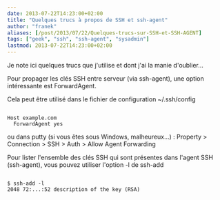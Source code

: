 ```yaml
---
date: 2013-07-22T14:23:00+02:00
title: "Quelques trucs à propos de SSH et ssh-agent"
author: "franek"
aliases: [/post/2013/07/22/Quelques-trucs-sur-SSH-et-SSH-AGENT]
tags: ["geek", "ssh", "ssh-agent", "sysadmin"]
lastmod: 2013-07-22T14:23:00+02:00
---
```

Je note ici quelques trucs que j'utilise et dont j'ai la manie d'oublier...

Pour propager les clés SSH entre serveur (via ssh-agent), une option intéressante est ForwardAgent.

Cela peut être utilisé dans le fichier de configuration ~/.ssh/config

```

Host example.com
  ForwardAgent yes
```

ou dans putty (si vous êtes sous Windows, malheureux...) : Property &gt; Connection &gt; SSH &gt; Auth &gt; Allow Agent Forwarding

Pour lister l'ensemble des clés SSH qui sont présentes dans l'agent SSH (ssh-agent), vous pouvez utiliser l'option -l de ssh-add

```

$ ssh-add -l
2048 72:...:52 description of the key (RSA)
```
